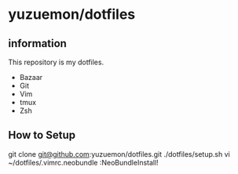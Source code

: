 yuzuemon/dotfiles
====

## information
This repository is my dotfiles.
* Bazaar
* Git
* Vim
* tmux
* Zsh

## How to Setup
git clone git@github.com:yuzuemon/dotfiles.git
./dotfiles/setup.sh
vi ~/dotfiles/.vimrc.neobundle
:NeoBundleInstall!
